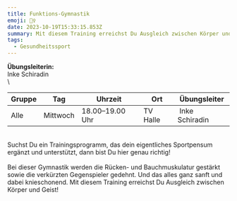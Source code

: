 ```yaml
---
title: Funktions-Gymnastik
emoji: 🏋️‍♀️
date: 2023-10-19T15:33:15.853Z
summary: Mit diesem Training erreichst Du Ausgleich zwischen Körper und Geist!
tags:
  - Gesundheitssport
---
```

**Übungsleiterin:**\
Inke Schiradin\
\

<!--StartFragment-->

| G﻿ruppe                | T﻿ag    | U﻿hrzeit          | O﻿rt     |  Übungsleiter|
| ---------------------- | ------- | ----------------- | -------- | ------------------------ |
| A﻿lle | Mittwoch | 18.00–19.00 Uhr | TV Halle |  Inke Schiradin |


\
Suchst Du ein Trainingsprogramm, das dein eigentliches Sportpensum ergänzt und unterstützt, dann bist Du hier genau richtig!\
\
Bei dieser Gymnastik werden die Rücken- und Bauchmuskulatur gestärkt sowie die verkürzten Gegenspieler gedehnt. Und das alles ganz sanft und dabei knieschonend. Mit diesem Training erreichst Du Ausgleich zwischen Körper und Geist!